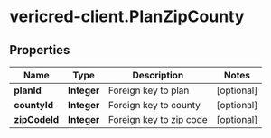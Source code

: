# vericred-client.PlanZipCounty

## Properties
Name | Type | Description | Notes
------------ | ------------- | ------------- | -------------
**planId** | **Integer** | Foreign key to plan | [optional] 
**countyId** | **Integer** | Foreign key to county | [optional] 
**zipCodeId** | **Integer** | Foreign key to zip code | [optional] 



